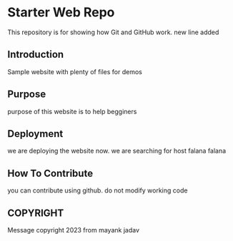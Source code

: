 
# Starter Web Repo

This repository is for showing how Git and GitHub work. new line added

## Introduction

Sample website with plenty of files for demos
## Purpose
purpose of this website is to help begginers
## Deployment
we are deploying the website now. we are searching for host
falana falana
## How To Contribute
you can contribute using github. do not modify working code 
## COPYRIGHT
Message copyright 2023 from mayank jadav